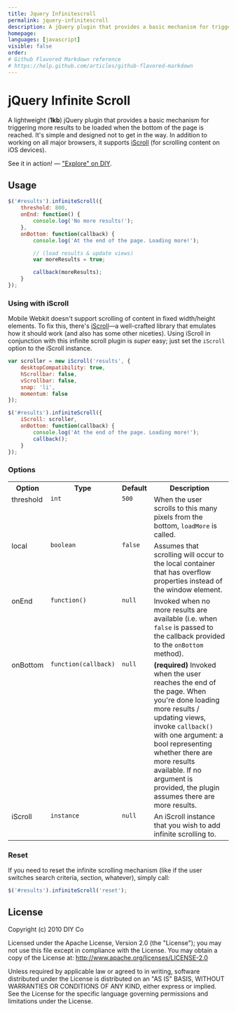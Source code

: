 ```yaml
---
title: Jquery Infinitescroll
permalink: jquery-infinitescroll
description: A jQuery plugin that provides a basic mechanism for triggering more results to be loaded when the bottom of the page is reached.
homepage: 
languages: [javascript]
visible: false
order: 
# Github Flavored Markdown reference
# https://help.github.com/articles/github-flavored-markdown
---
```



# jQuery Infinite Scroll

A lightweight (**1kb**) jQuery plugin that provides a basic mechanism for triggering more results to be loaded when the bottom of the page is reached. It's simple and designed not to get in the way. In addition to working on all major browsers, it supports [iScroll](https://github.com/cubiq/iscroll) (for scrolling content on iOS devices).

See it in action! — ["Explore" on DIY](https://diy.org/explore).

## Usage

```javascript
$('#results').infiniteScroll({
	threshold: 800,
	onEnd: function() {
		console.log('No more results!');
	},
	onBottom: function(callback) {
		console.log('At the end of the page. Loading more!');

		// (load results & update views)
		var moreResults = true;

		callback(moreResults);
	}
});
```

### Using with iScroll

Mobile Webkit doesn't support scrolling of content in fixed width/height elements. To fix this, there's [iScroll](http://cubiq.org/iscroll-4)—a well-crafted library that emulates how it should work (and also has some other niceties). Using iScroll in conjunction with this infinite scroll plugin is *super* easy; just set the `iScroll` option to the iScroll instance.

```javascript
var scroller = new iScroll('results', {
	desktopCompatibility: true,
	hScrollbar: false,
	vScrollbar: false,
	snap: 'li',
	momentum: false
});

$('#results').infiniteScroll({
	iScroll: scroller,
	onBottom: function(callback) {
		console.log('At the end of the page. Loading more!');
		callback();
	}
});
```

### Options

<table>
	<tr>
		<th>Option</th>
		<th>Type</th>
		<th>Default</th>
		<th>Description</th>
	</tr>
	<tr>
		<td valign="top">threshold</td>
		<td valign="top"><code>int</code></td>
		<td valign="top"><code>500</code></td>
		<td valign="top">When the user scrolls to this many pixels from the bottom, <code>loadMore</code> is called.</td>
	</tr>
	<tr>
		<td valign="top">local</td>
		<td valign="top"><code>boolean</code></td>
		<td valign="top"><code>false</code></td>
		<td valign="top">Assumes that scrolling will occur to the local container that has overflow properties instead of the window element.</td>
	</tr>
	<tr>
		<td valign="top">onEnd</td>
		<td valign="top"><code>function()</code></td>
		<td valign="top"><code>null</code></td>
		<td valign="top">Invoked when no more results are available (i.e. when <code>false</code> is passed to the callback provided to the <code>onBottom</code> method).</td>
	</tr>
	<tr>
		<td valign="top">onBottom</td>
		<td valign="top"><code>function(callback)</code></td>
		<td valign="top"><code>null</code></td>
		<td valign="top"><strong>(required)</strong> Invoked when the user reaches the end of the page. When you're done loading more results / updating views, invoke <code>callback()</code> with one argument: a bool representing whether there are more results available. If no argument is provided, the plugin assumes there are more results.</td>
	</tr>
	<tr>
		<td valign="top">iScroll</td>
		<td valign="top"><code>instance</code></td>
		<td valign="top"><code>null</code></td>
		<td valign="top">An iScroll instance that you wish to add infinite scrolling to.</td>
	</tr>
</table>

### Reset

If you need to reset the infinite scrolling mechanism (like if the user switches search criteria, section, whatever), simply call:

```javascript
$('#results').infiniteScroll('reset');
```

## License

Copyright (c) 2010 DIY Co

Licensed under the Apache License, Version 2.0 (the "License"); you may not use this file except in compliance with the License. You may obtain a copy of the License at: http://www.apache.org/licenses/LICENSE-2.0

Unless required by applicable law or agreed to in writing, software distributed under the License is distributed on an "AS IS" BASIS, WITHOUT WARRANTIES OR CONDITIONS OF ANY KIND, either express or implied. See the License for the specific language governing permissions and limitations under the License.
